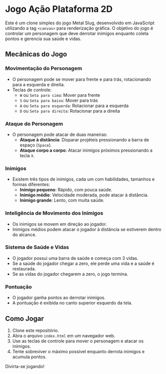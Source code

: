 # Jogo Ação Plataforma 2D

Este é um clone simples do jogo Metal Slug, desenvolvido em JavaScript utilizando a tag `<canvas>` para renderização gráfica. O objetivo do jogo é controlar um personagem que deve derrotar inimigos enquanto coleta pontos e gerencia sua saúde e vidas.

## Mecânicas do Jogo

### Movimentação do Personagem
- O personagem pode se mover para frente e para trás, rotacionando para a esquerda e direita.
- Teclas de controle:
  - `W` ou `Seta para cima`: Mover para frente
  - `S` ou `Seta para baixo`: Mover para trás
  - `A` ou `Seta para esquerda`: Rotacionar para a esquerda
  - `D` ou `Seta para direita`: Rotacionar para a direita

### Ataque do Personagem
- O personagem pode atacar de duas maneiras:
  - **Ataque à distância**: Disparar projéteis pressionando a barra de espaço (`Space`).
  - **Ataque corpo a corpo**: Atacar inimigos próximos pressionando a tecla `X`.

### Inimigos
- Existem três tipos de inimigos, cada um com habilidades, tamanhos e formas diferentes:
  - **Inimigo pequeno**: Rápido, com pouca saúde.
  - **Inimigo médio**: Velocidade moderada, pode atacar à distância.
  - **Inimigo grande**: Lento, com muita saúde.

### Inteligência de Movimento dos Inimigos
- Os inimigos se movem em direção ao jogador.
- Inimigos médios podem atacar o jogador à distância se estiverem dentro do alcance.

### Sistema de Saúde e Vidas
- O jogador possui uma barra de saúde e começa com 3 vidas.
- Se a saúde do jogador chegar a zero, ele perde uma vida e a saúde é restaurada.
- Se as vidas do jogador chegarem a zero, o jogo termina.

### Pontuação
- O jogador ganha pontos ao derrotar inimigos.
- A pontuação é exibida no canto superior esquerdo da tela.

## Como Jogar
1. Clone este repositório.
2. Abra o arquivo `index.html` em um navegador web.
3. Use as teclas de controle para mover o personagem e atacar os inimigos.
4. Tente sobreviver o máximo possível enquanto derrota inimigos e acumula pontos.

Divirta-se jogando!
